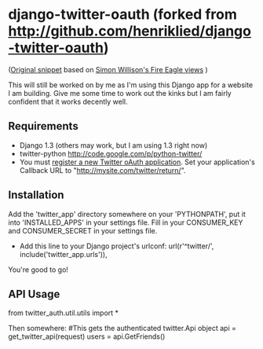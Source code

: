 # django-twitter-oauth (forked from http://github.com/henriklied/django-twitter-oauth)

([Original snippet](http://www.djangosnippets.org/snippets/1353/) based on [Simon Willison's Fire Eagle views](http://www.djangosnippets.org/snippets/655/) )

This will still be worked on by me as I'm using this Django app for a website I am building. Give me some time to work out the kinks but I am fairly confident that it works decently well.
## Requirements
- Django 1.3 (others may work, but I am using 1.3 right now)
- twitter-python http://code.google.com/p/python-twitter/
- You must [register a new Twitter oAuth application](http://twitter.com/oauth_clients/). Set your application's Callback URL to "http://mysite.com/twitter/return/".


## Installation
Add the 'twitter_app' directory somewhere on your 'PYTHONPATH', put it into 'INSTALLED_APPS' in your settings file.
Fill in your CONSUMER_KEY and CONSUMER_SECRET in your settings file.

- Add this line to your Django project's urlconf: 
    url(r'^twitter/', include('twitter_app.urls')),

You're good to go!

## API Usage
from twitter_auth.util.utils import *


Then somewhere:
    #This gets the authenticated twitter.Api object
    api = get_twitter_api(request)
    users = api.GetFriends()
